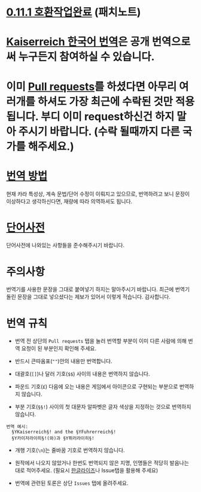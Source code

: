 # [0.11.1 호환작업완료](https://www.reddit.com/r/Kaiserreich/comments/fdz4sx/hotfix_0111_is_out/) (패치노트)
# [Kaiserreich 한국어 번역](https://steamcommunity.com/sharedfiles/filedetails/?id=1972234971)은 공개 번역으로써 누구든지 참여하실 수 있습니다.
# 이미 [Pull requests](https://github.com/skullbe/Kaiserreich-Korean-Translation/pulls)를 하셨다면 아무리 여러개를 하셔도 가장 최근에 수락된 것만 적용됩니다. 부디 이미 request하신건 하지 말아 주시기 바랍니다. (수락 될때까지 다른 국가를 해주세요.)
# [번역 방법](https://github.com/skullbe/Kaiserreich-Korean-Translation/wiki/%EA%B9%83%ED%97%88%EB%B8%8C-%EC%A0%80%EC%9E%A5%EB%B2%95)

현재 카라 특성상, 계속 문법/단어 수정이 이뤄지고 있으므로, 번역하려고 보니 문장이 이상하다고 생각하신다면, 재량에 따라 의역하셔도 됩니다.
# [단어사전](단어사전.md)

단어사전에 나와있는 사항들을 준수해주시기 바랍니다.

# 주의사항

번역기를 사용한 문장을 그대로 붙여넣기 하지는 말아주시기 바랍니다. 최근에 번역기 돌린 문장을 그대로 넣으셨다는 제보가 있어서 이렇게 적습니다. 감사합니다.

# 번역 규칙
- 번역 전 상단의 `Pull requests` 탭을 눌러 번역할 부분이 이미 다른 사람에 의해 번역 요청이 된 부분인지 확인해 주세요.

- 반드시 큰따옴표(`""`)안의 내용만 번역합니다.

- 대괄호(`[]`)나 달러 기호(`$$`) 사이의 내용은 번역하지 않습니다.

- 파운드 기호(`£`) 다음에 오는 내용은 게임에서 아이콘으로 구현되는 부분으로 번역하지 않습니다.

- 부분 기호(`§§!`) 사이의 첫 대문자 알파벳은 글자 색상을 지정하는 것으로 번역하지 않습니다.
```
번역 예시:
  §YKaiserreich§! and the §YFuhrerreich§!
  §Y카이저라이히§!(와)과 §Y퓌러라이히§!
```
- 개행 기호(`\n`)는 줄바꿈 기호로 번역하지 않습니다.

- 원작에서 나오지 않았거나 한번도 번역되지 않은 지명, 인명들은 적당히 발음나는 대로 적어주세요. (필요시 [한글라이즈](https://hangulize.org)나 Issue탭을 활용해 주세요)
   
- 번역에 관련된 토론은 상단 `Issues` 탭에 올려주세요.
